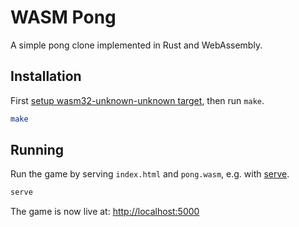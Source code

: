 # WASM Pong

A simple pong clone implemented in Rust and WebAssembly.

## Installation

First [setup wasm32-unknown-unknown target](https://www.hellorust.com/setup/wasm-target/), then run `make`.

```sh
make
```

## Running

Run the game by serving `index.html` and `pong.wasm`, e.g. with [serve](https://github.com/zeit/serve).

```sh
serve
```

The game is now live at: [http://localhost:5000](http://localhost:5000)
